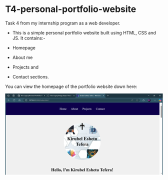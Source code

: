# T4-personal-portfolio-website
Task 4 from my internship program as a web developer.

- This is a simple personal portfolio website built using HTML, CSS and JS. It contains:-

- Homepage

- About me

- Projects and

- Contact sections.

You can view the homepage of the portfolio website down here: 

<img src = "https://github.com/Kira-Legacy/Image_Repo/blob/main/Personal_Portfolio_Website.png" alt = "Personal Portfolio Website">
